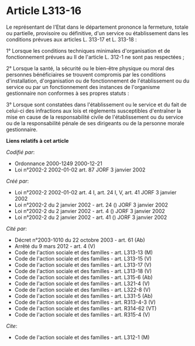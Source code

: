 # Article L313-16

Le représentant de l'Etat dans le département prononce la fermeture, totale ou partielle, provisoire ou définitive, d'un
service ou établissement dans les conditions prévues aux articles L. 313-17 et L. 313-18 :

1° Lorsque les conditions techniques minimales d'organisation et de fonctionnement prévues au II de l'article L. 312-1 ne
sont pas respectées ;

2° Lorsque la santé, la sécurité ou le bien-être physique ou moral des personnes bénéficiaires se trouvent compromis par les
conditions d'installation, d'organisation ou de fonctionnement de l'établissement ou du service ou par un fonctionnement des
instances de l'organisme gestionnaire non conformes à ses propres statuts :

3° Lorsque sont constatées dans l'établissement ou le service et du fait de celui-ci des infractions aux lois et règlements
susceptibles d'entraîner la mise en cause de la responsabilité civile de l'établissement ou du service ou de la
responsabilité pénale de ses dirigeants ou de la personne morale gestionnaire.

**Liens relatifs à cet article**

_Codifié par_:

  - Ordonnance 2000-1249 2000-12-21
  - Loi n°2002-2 2002-01-02 art. 87 JORF 3 janvier 2002

_Créé par_:

  - Loi n°2002-2 2002-01-02 art. 4 I, art. 24 I, V, art. 41 JORF 3 janvier 2002
  - Loi n°2002-2 du 2 janvier 2002 - art. 24 () JORF 3 janvier 2002
  - Loi n°2002-2 du 2 janvier 2002 - art. 4 () JORF 3 janvier 2002
  - Loi n°2002-2 du 2 janvier 2002 - art. 41 () JORF 3 janvier 2002

_Cité par_:

  - Décret n°2003-1010 du 22 octobre 2003 - art. 61 (Ab)
  - Arrêté du 9 mars 2012 - art. 4 (V)
  - Code de l'action sociale et des familles - art. L313-13 (M)
  - Code de l'action sociale et des familles - art. L313-15 (V)
  - Code de l'action sociale et des familles - art. L313-17 (V)
  - Code de l'action sociale et des familles - art. L313-18 (V)
  - Code de l'action sociale et des familles - art. L315-6 (Ab)
  - Code de l'action sociale et des familles - art. L321-4 (V)
  - Code de l'action sociale et des familles - art. L322-8 (V)
  - Code de l'action sociale et des familles - art. L331-5 (Ab)
  - Code de l'action sociale et des familles - art. R313-4-3 (V)
  - Code de l'action sociale et des familles - art. R314-62 (VT)
  - Code de l'action sociale et des familles - art. R315-4 (V)

_Cite_:

  - Code de l'action sociale et des familles - art. L312-1 (M)
